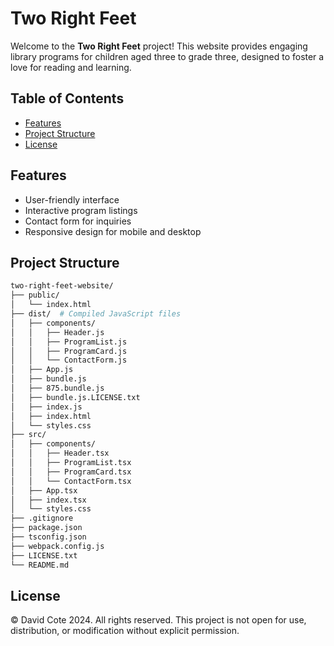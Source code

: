 # Two Right Feet

Welcome to the **Two Right Feet** project! This website provides engaging library programs for children aged three to grade three, designed to foster a love for reading and learning.

## Table of Contents

- [Features](#features)
- [Project Structure](#project-structure)
- [License](#license)

## Features

- User-friendly interface
- Interactive program listings
- Contact form for inquiries
- Responsive design for mobile and desktop

## Project Structure

```bash
two-right-feet-website/
├── public/
│   └── index.html
├── dist/  # Compiled JavaScript files
│   ├── components/
│   │   ├── Header.js
│   │   ├── ProgramList.js
│   │   ├── ProgramCard.js
│   │   └── ContactForm.js
│   ├── App.js
│   ├── bundle.js
│   ├── 875.bundle.js
│   ├── bundle.js.LICENSE.txt
│   ├── index.js
│   ├── index.html
│   └── styles.css
├── src/
│   ├── components/
│   │   ├── Header.tsx
│   │   ├── ProgramList.tsx
│   │   ├── ProgramCard.tsx
│   │   └── ContactForm.tsx
│   ├── App.tsx
│   ├── index.tsx
│   └── styles.css
├── .gitignore
├── package.json
├── tsconfig.json
├── webpack.config.js
├── LICENSE.txt
└── README.md
```

## License

© David Cote 2024. All rights reserved.
This project is not open for use, distribution, or modification without explicit permission.
